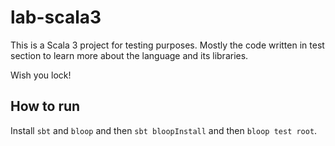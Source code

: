 # lab-scala3

This is a Scala 3 project for testing purposes. Mostly the code written in test section to learn more about the language and its libraries.

Wish you lock!


## How to run

Install `sbt`  and `bloop` and then `sbt bloopInstall` and then `bloop test root`.

